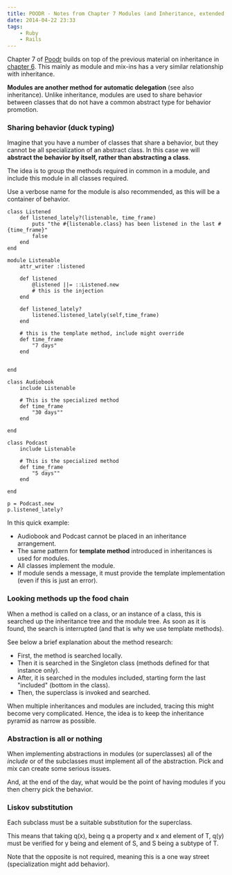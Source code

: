 ```yaml
---
title: POODR - Notes from Chapter 7 Modules (and Inheritance, extended edition)
date: 2014-04-22 23:33
tags: 
	- Ruby
	- Rails
---
```

Chapter 7 of [Poodr][website1] builds on top of the previous material on inheritance in [chapter 6][chapter5page]. This mainly as module and mix-ins has a very similar relationship with inheritance.

**Modules are another method for automatic delegation** (see also inheritance). Unlike inheritance, modules are used to share behavior between classes that do not have a common abstract type for behavior promotion.

### Sharing behavior (duck typing)
Imagine that you have a number of classes that share a behavior, but they cannot be all specialization of an abstract class. In this case we will **abstract the behavior by itself, rather than abstracting a class**.  

The idea is to group the methods required in common in a module, and include this module in all classes required.

Use a verbose name for the module is also recommended, as this will be a container of behavior.

	class Listened
		def listened_lately?(listenable, time_frame)
			puts "the #{listenable.class} has been listened in the last #{time_frame}"
			false
		end
	end
	
	module Listenable
		attr_writer :listened
		
		def listened
			@listened ||= ::Listened.new
			# this is the injection
		end
		
		def listened_lately?
			listened.listened_lately(self,time_frame)
		end
		
		# this is the template method, include might override
		def time_frame
			"7 days"
		end
		
		
	end
	
	class Audiobook
		include Listenable
		
		# This is the specialized method
		def time_frame
			"30 days""
		end
		
	end
	
	class Podcast
		include Listenable
		
		# This is the specialized method
		def time_frame
			"5 days""
		end
		
	end
	
	p = Podcast.new
	p.listened_lately?
	
	
In this quick example:

* Audiobook and Podcast cannot be placed in an inheritance arrangement.
* The same pattern for **template method** introduced in inheritances is used for modules.
* All classes implement the module.
* If module sends a message, it must provide the template implementation (even if this is just an error).

### Looking methods up the food chain

When a method is called on a class, or an instance of a class, this is searched up the inheritance tree and the module tree. As soon as it is found, the search is interrupted (and that is why we use template methods).

See below a brief explanation about the method research:

* First, the method is searched locally.
* Then it is searched in the Singleton class (methods defined for that instance only).
* After, it is searched in the modules included, starting form the last "included" (bottom in the class).
* Then, the superclass is invoked and searched.

When multiple inheritances and modules are included, tracing this might become very complicated. Hence, the idea is to keep the inheritance pyramid as narrow as possible.

### Abstraction is all or nothing
When implementing abstractions in modules (or superclasses) all of the *include* or of the subclasses must implement all of the abstraction. Pick and mix can create some serious issues.

And, at the end of the day, what would be the point of having modules if you then cherry pick the behavior.

### Liskov substitution
Each subclass must be a suitable substitution for the superclass.

This means that taking q(x), being q a property and x and element of T, q(y) must be verified for y being and element of S, and S being a subtype of T.

Note that the opposite is not required, meaning this is a one way street (specialization might add behavior).



 


[website1]: http://www.poodr.com/
[chapter5page]: http://andreahk5.github.io/blog/2014/04/12/poodr-chapter-6-inheritance-whys-and-hows/